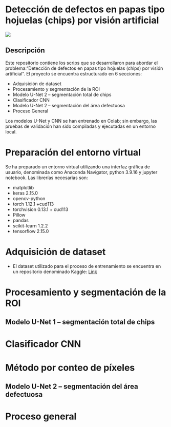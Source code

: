 # Detección de defectos en papas tipo hojuelas (chips) por visión artificial
![](https://github.com/Sniper202/Detecccion-de-defectos-en-chips-de-papa/blob/main/img/img_originales.png)
## Descripción

Este repositorio contiene los scrips que se desarrollaron para abordar el problema:“Detección de defectos en papas tipo hojuelas (chips) por visión artificial”. El proyecto se encuentra estructurado en 6 secciones:
- Adquisición de dataset
- Procesamiento y segmentación de la ROI
- Modelo U-Net 2 – segmentación total de chips
- Clasificador CNN
- Modelo U-Net 2 – segmentación del área defectuosa
- Proceso General

Los modelos U-Net y CNN se han entrenado en Colab; sin embargo, las pruebas de validación han sido compiladas y ejecutadas en un entorno local.

# Preparación del entorno virtual
Se ha preparado un entorno virtual utilizando una interfaz gráfica de usuario, denominada como Anaconda Navigator, python 3.9.16  y jupyter notebook. Las librerías necesarias son:
- matplotlib
- keras 2.15.0
- opencv-python
- torch 1.12.1 +cud113
- torchvision 0.13.1 + cud113
- Pillow
- pandas
- scikit-learn 1.2.2
- tensorflow 2.15.0

# Adquisición de dataset
- El dataset utilizado para el proceso de entrenamiento se encuentra en un repositorio denominado Kaggle: [Link](https://www.kaggle.com/datasets/concaption/pepsico-lab-potato-quality-control)



# Procesamiento y segmentación de la ROI

## Modelo U-Net 1 – segmentación total de chips

# Clasificador CNN
# Método por conteo de píxeles
## Modelo U-Net 2 – segmentación del área defectuosa

# Proceso general
